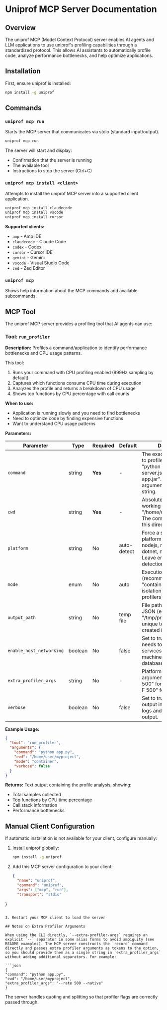 # Uniprof MCP Server Documentation

## Overview

The uniprof MCP (Model Context Protocol) server enables AI agents and LLM applications to use uniprof's profiling capabilities through a standardized protocol. This allows AI assistants to automatically profile code, analyze performance bottlenecks, and help optimize applications.

## Installation

First, ensure uniprof is installed:

```bash
npm install -g uniprof
```

## Commands

### `uniprof mcp run`

Starts the MCP server that communicates via stdio (standard input/output).

```bash
uniprof mcp run
```

The server will start and display:
- Confirmation that the server is running
- The available tool
- Instructions to stop the server (Ctrl+C)

### `uniprof mcp install <client>`

Attempts to install the uniprof MCP server into a supported client application.

```bash
uniprof mcp install claudecode
uniprof mcp install vscode
uniprof mcp install cursor
```

**Supported clients:**
- `amp` - Amp IDE
- `claudecode` - Claude Code
- `codex` - Codex
- `cursor` - Cursor IDE
- `gemini` - Gemini
- `vscode` - Visual Studio Code
- `zed` - Zed Editor

### `uniprof mcp`

Shows help information about the MCP commands and available subcommands.

## MCP Tool

The uniprof MCP server provides a profiling tool that AI agents can use:

### Tool: `run_profiler`

**Description:** Profiles a command/application to identify performance bottlenecks and CPU usage patterns.

This tool:
1. Runs your command with CPU profiling enabled (999Hz sampling by default)
2. Captures which functions consume CPU time during execution
3. Analyzes the profile and returns a breakdown of CPU usage
4. Shows top functions by CPU percentage with call counts

**When to use:**
- Application is running slowly and you need to find bottlenecks
- Need to optimize code by finding expensive functions
- Want to understand CPU usage patterns

**Parameters:**

| Parameter | Type | Required | Default | Description |
|-----------|------|----------|---------|-------------|
| `command` | string | **Yes** | - | The exact command line to profile. Examples: "python app.py", "node server.js", "java -jar app.jar". Include all arguments in this single string. |
| `cwd` | string | **Yes** | - | Absolute path to the working directory (e.g., "/home/user/myproject"). The command runs from this directory. |
| `platform` | string | No | auto-detect | Force a specific profiler platform. Valid: python, nodejs, ruby, php, jvm, dotnet, native, beam. Leave empty for auto-detection. |
| `mode` | enum | No | auto | Execution mode: "auto" (recommended), "container" (Docker isolation), or "host" (local profilers). |
| `output_path` | string | No | temp file | File path for the profile JSON (e.g., "/tmp/profile.json"). A unique temp file is created if not specified. |
| `enable_host_networking` | boolean | No | false | Set to true if your app needs to connect to services on the host machine (e.g., localhost database). |
| `extra_profiler_args` | string | No | - | Platform-specific profiler arguments (e.g., "--rate 500" for Python/Ruby, "-F 500" for native/perf). |
| `verbose` | boolean | No | false | Set to true for detailed output including profiler logs and application output. |

**Example Usage:**
```json
{
  "tool": "run_profiler",
  "arguments": {
    "command": "python app.py",
    "cwd": "/home/user/myproject",
    "mode": "container",
    "verbose": false
  }
}
```

**Returns:** Text output containing the profile analysis, showing:
- Total samples collected
- Top functions by CPU time percentage
- Call stack information
- Performance bottlenecks

## Manual Client Configuration

If automatic installation is not available for your client, configure manually:

1. Install uniprof globally:
   ```bash
   npm install -g uniprof
   ```

2. Add this MCP server configuration to your client:
   ```json
   {
     "name": "uniprof",
     "command": "uniprof",
     "args": ["mcp", "run"],
     "transport": "stdio"
  }
  ```

3. Restart your MCP client to load the server

## Notes on Extra Profiler Arguments

When using the CLI directly, `--extra-profiler-args` requires an explicit `--` separator in some alias forms to avoid ambiguity (see README examples). The MCP server constructs the `record` command directly and passes extra profiler arguments as tokens to the option, so you should provide them as a single string in `extra_profiler_args` without adding additional separators. For example:

```json
{
  "command": "python app.py",
  "cwd": "/home/user/myproject",
  "extra_profiler_args": "--rate 500 --native"
}
```

The server handles quoting and splitting so that profiler flags are correctly passed through.

